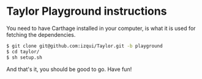 Taylor Playground instructions
===========

You need to have Carthage installed in your computer, is what it is used for fetching the dependencies.

```.sh
$ git clone git@github.com:izqui/Taylor.git -b playground
$ cd taylor/
$ sh setup.sh
```

And that's it, you should be good to go. Have fun!
